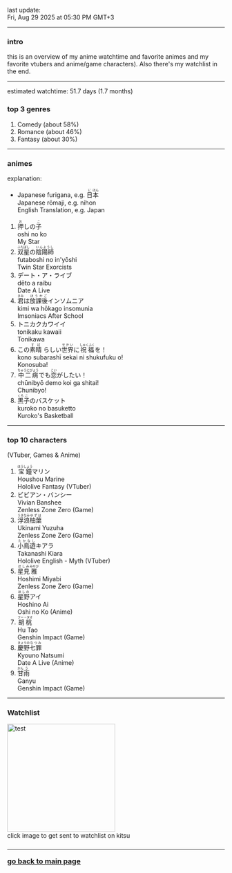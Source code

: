 last update: <br/> Fri, Aug 29 2025 at 05:30 PM GMT+3<hr/>

<h3> intro </h3>
this is an overview of my anime watchtime and favorite animes and my favorite vtubers and anime/game characters). Also there's my watchlist in the end.
<hr/>

estimated watchtime: 51.7 days (1.7 months)
<h3> top 3 genres </h3>
  <ol>
    <li>Comedy (about 58%)</li>
    <li>Romance (about 46%)</li>
    <li>Fantasy (about 30%)</li>
  </ol>
<hr/>

<h3>animes</h3>
explanation:
<ul>
<li>
Japanese furigana, e.g. <ruby><rb>日</rb><rt>に</rt><rb>本</rb><rt>ほん</rt></ruby><br/>
Japanese rōmaji, e.g. nihon<br/>
English Translation, e.g. Japan<br/>
</li>
</ul>

<ol>
<li>
<ruby>
<rb>押</rb><rt>お</rt><rb>しの</rb><rt></rt><rb>子</rb><rt>こ</rt></ruby><br/>
oshi no ko<br/>
My Star
</li>
<li>
<ruby>
<rb>双星</rb><rt>ふたぼし</rt><rb>の</rb><rt></rt><rb>陰陽師</rb><rt>いんようし</rt></ruby><br/>
futaboshi no in'yōshi<br/>
Twin Star Exorcists
</li>
<li>
デート・ア・ライブ <br/>
dēto a raibu<br/>
Date A Live
</li>
<li>
<ruby>
<rb>君</rb><rt>きみ</rt><rb>は</rb><rt></rt><rb>放課後</rb><rt>ほうかご</rt><rb>インソムニア</rb><rt></rt>
</ruby><br/>
kimi wa hōkago insomunia<br/>
Imsoniacs After School
</li>
<li>
トニカクカワイイ　<br/>
tonikaku kawaii<br/>
Tonikawa
</li>
<li>
<ruby>
<rb>この</rb><rt></rt><rb>素晴</rb></rb><rt>すば</rt>
<rb>らしい</rb><rt></rt><rb>世界</rb></rb><rt>せかい</rt><rb>に</rb><rt></rt><rb>祝福</rb><rt>しゅくふく</rt><rb>を！</rb><rt></rt>
</ruby>
<br/>
kono subarashī sekai ni shukufuku o!<br/>
Konosuba!
</li>
<li>
<ruby>
<rb>中二病</rb><rt>ちゅうにびょう</rt><rb>でも</rb><rt>　</rt><rb>恋</rb><rt>こい</rt><rb>がしたい！</rb><rt></rt>
</ruby><br/>
chūnibyō demo koi ga shitai! <br/>
Chunibyo!
</li>
<li>
<ruby>
<rb>黒</rb><rt>くろ</rt><rb>子</rb><rt>こ</rt><rb>のバスケット</rb><rt></rt>
</ruby><br/>
kuroko no basuketto<br/>
Kuroko's Basketball
</li>
</ol>
<hr/>
<h3>top 10 characters</h3>
(VTuber, Games & Anime)<br/>
<ol>
<li>
<ruby>
<rb>宝鐘</rb><rt>ほうしょう</rt><rb>マリン</rb>
</ruby><br/>
Houshou Marine <br/>
Hololive Fantasy (VTuber)
</li>
<li>
ビビアン・バンシー <br/>
Vivian Banshee <br/>
Zenless Zone Zero (Game)
</li>
<li>
<ruby>
<rb>浮浪</rb><rt>うきなみ</rt><rb>柚葉</rb><rt>ゆずは</rt>
</ruby><br/>
Ukinami Yuzuha <br/>
Zenless Zone Zero (Game)
</li>
<li>
<ruby>
<rb>小鳥遊</rb><rt>たかなし</rt><rb>キアラ</rb><rt></rt>
</ruby><br/>
Takanashi Kiara <br/>
Hololive English - Myth (VTuber)
</li>
<li>
<ruby>
<rb>星見</rb><rt>ほしみ</rt><rb>雅</rb><rt>みやび</rb>
</ruby><br/>
Hoshimi Miyabi <br/>
Zenless Zone Zero (Game)
</li>
<li>
<ruby>
<rb>星野</rb><rt>ほしの</rt><rb>アイ</rb><rt></rt>
</ruby><br/>
Hoshino Ai <br/>
Oshi no Ko (Anime)
<li>
<ruby>
<rb>胡桃</rb><rt>フー・タオ</rt>
</ruby><br/>
Hu Tao <br/>
Genshin Impact (Game)
</li>
<li>
<ruby>
<rb>慶野</rb><rt>きょうの</rt><rb>七罪</rb><rt>なつみ</rt>
</ruby><br/>
Kyouno Natsumi <br/>
Date A Live (Anime)
</li>
<li>
<ruby>
<rb>甘</rb><rt>かん</rt><rb>雨</rb><rt>う</rt>
</ruby><br/>
Ganyu <br/>
Genshin Impact (Game)
</li>
</ol>
<hr/>

<h3> Watchlist </h3>
  <div class="container">
    <a href="https://kitsu.io/users/nekomata_mottsii/library">
      <img src="https://c.tenor.com/geGFxXPcbfkAAAAS/chuunibyou-smug.gif" width="250" height="250" alt="test" class="image">
      <div class="overlay">
    </a>
  </div>
 click image to get sent to watchlist on kitsu
  <h3/><hr/>

  <a href="https://github.com/nekomata_mottsii">go back to main page</a>
